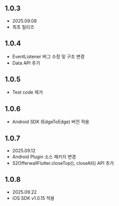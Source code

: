 ## 1.0.3
* 2025.09.08
* 최초 릴리즈
## 1.0.4
* EventListener 버그 수정 및 구조 변경
* Data API 추가
## 1.0.5
* Test code 제거
## 1.0.6
* Android SDK (EdgeToEdge) 버전 적용
## 1.0.7
* 2025.09.12
* Android Plugin 소스 패키지 변경
* S2OfferwallFlutter.closeTop(), closeAll() API 추가
## 1.0.8
* 2025.09.22
* iOS SDK v1.0.15 적용

